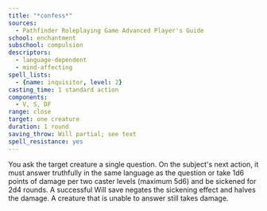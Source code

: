 ```yaml
---
title: "*confess*"
sources:
  - Pathfinder Roleplaying Game Advanced Player's Guide
school: enchantment
subschool: compulsion
descriptors:
  - language-dependent
  - mind-affecting
spell_lists:
  - {name: inquisitor, level: 2}
casting_time: 1 standard action
components:
  - V, S, DF
range: close
target: one creature
duration: 1 round
saving_throw: Will partial; see text
spell_resistance: yes
---
```


You ask the target creature a single question. On the subject's next action, it must answer truthfully in the same language as the question or take 1d6 points of damage per two caster levels (maximum 5d6) and be sickened for 2d4 rounds. A successful Will save negates the sickening effect and halves the damage. A creature that is unable to answer still takes damage.

